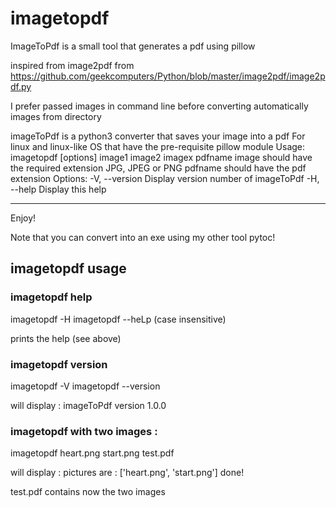 # imagetopdf

ImageToPdf is a small tool that generates a pdf using pillow

inspired from image2pdf from https://github.com/geekcomputers/Python/blob/master/image2pdf/image2pdf.py

I prefer passed images in command line before converting automatically images from directory

imageToPdf is a python3 converter that saves your image into a pdf
For linux and linux-like OS that have the pre-requisite pillow module
Usage: imagetopdf [options] image1 image2 imagex pdfname
image should have the required extension JPG, JPEG or PNG
pdfname should have the pdf extension
Options:
-V, --version Display version number of imageToPdf
-H, --help Display this help

---

Enjoy!

Note that you can convert into an exe using my other tool pytoc!

## imagetopdf usage

### imagetopdf help

imagetopdf -H
imagetopdf --heLp (case insensitive)

prints the help (see above)

### imagetopdf version

imagetopdf -V
imagetopdf --version

will display :
imageToPdf version 1.0.0

### imagetopdf with two images :

imagetopdf heart.png start.png test.pdf

will display :
pictures are :
['heart.png', 'start.png']
done!

test.pdf contains now the two images

